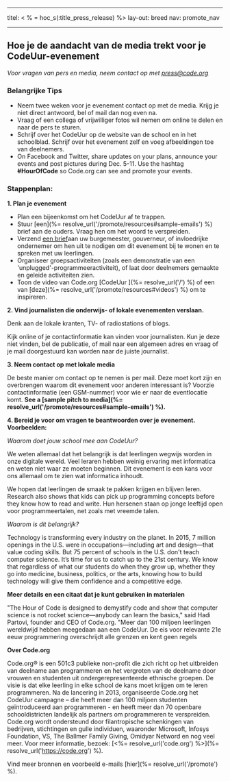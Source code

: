 * * *

titel: < % = hoc_s(:title_press_release) %> lay-out: breed nav: promote_nav

* * *

## Hoe je de aandacht van de media trekt voor je CodeUur-evenement

*Voor vragen van pers en media, neem contact op met <press@code.org>*

### Belangrijke Tips

  * Neem twee weken voor je evenement contact op met de media. Krijg je niet direct antwoord, bel of mail dan nog even na.
  * Vraag of een collega of vrijwilliger fotos wil nemen om online te delen en naar de pers te sturen.
  * Schrijf over het CodeUur op de website van de school en in het schoolblad. Schrijf over het evenement zelf en voeg afbeeldingen toe van deelnemers.
  * On Facebook and Twitter, share updates on your plans, announce your events and post pictures during Dec. 5-11. Use the hashtag **#HourOfCode** so Code.org can see and promote your events.

### Stappenplan:

**1. Plan je evenement**

  * Plan een bijeenkomst om het CodeUur af te trappen.
  * Stuur [een](%= resolve_url('/promote/resources#sample-emails') %) brief aan de ouders. Vraag hen om het woord te verspreiden.
  * Verzend [ een brief](<%= hoc_uri('/resources/#sample-emails') %>)aan uw burgemeester, gouverneur, of invloedrijke ondernemer om hen uit te nodigen om dit evenement bij te wonen en te spreken met uw leerlingen.
  * Organiseer groepsactiviteiten (zoals een demonstratie van een 'unplugged'-programmeeractiviteit), of laat door deelnemers gemaakte en geleide activiteiten zien.
  * Toon de video van Code.org [CodeUur ](%= resolve_url('/') %) of een van [deze](%= resolve_url('/promote/resources#videos') %) om te inspireren.

**2. Vind journalisten die onderwijs- of lokale evenementen verslaan.**

Denk aan de lokale kranten, TV- of radiostations of blogs.

Kijk online of je contactinformatie kan vinden voor journalisten. Kun je deze niet vinden, bel de publicatie, of mail naar een algemeen adres en vraag of je mail doorgestuurd kan worden naar de juiste journalist.

**3. Neem contact op met lokale media**

De beste manier om contact op te nemen is per mail. Deze moet kort zijn en overbrengen waarom dit evenement voor anderen interessant is? Voorzie contactinformatie (een GSM-nummer) voor wie er naar de eventlocatie komt. **See a [sample pitch to media](%= resolve_url('/promote/resources#sample-emails') %).**

**4. Bereid je voor om vragen te beantwoorden over je evenement. Voorbeelden:**

*Waarom doet jouw school mee aan CodeUur?*

We weten allemaal dat het belangrijk is dat leerlingen wegwijs worden in onze digitale wereld. Veel leraren hebben weinig ervaring met informatica en weten niet waar ze moeten beginnen. Dit evenement is een kans voor ons allemaal om te zien wat informatica inhoudt.

We hopen dat leerlingen de smaak te pakken krijgen en blijven leren. Research also shows that kids can pick up programming concepts before they know how to read and write. Hun hersenen staan op jonge leeftijd open voor programmeertalen, net zoals met vreemde talen.

*Waarom is dit belangrijk?*

Technology is transforming every industry on the planet. In 2015, 7 million openings in the U.S. were in occupations—including art and design—that value coding skills. But 75 percent of schools in the U.S. don't teach computer science. It’s time for us to catch up to the 21st century. We know that regardless of what our students do when they grow up, whether they go into medicine, business, politics, or the arts, knowing how to build technology will give them confidence and a competitive edge.

**Meer details en een citaat dat je kunt gebruiken in materialen**

"The Hour of Code is designed to demystify code and show that computer science is not rocket science—anybody can learn the basics," said Hadi Partovi, founder and CEO of Code.org. "Meer dan 100 miljoen leerlingen wereldwijd hebben meegedaan aan een CodeUur. De eis voor relevante 21e eeuw programmering overschrijdt alle grenzen en kent geen regels

**Over Code.org**

Code.org® is een 501c3 publieke non-profit die zich richt op het uitbreiden van deelname aan programmeren en het vergroten van de deelname door vrouwen en studenten uit ondergerepresenteerde ethnische groepen. De visie is dat elke leerling in elke school de kans moet krijgen om te leren programmeren. Na de lancering in 2013, organiseerde Code.org het CodeUur campagne – die heeft meer dan 100 miljoen studenten geïntroduceerd aan programmeren - en heeft meer dan 70 openbare schooldistricten landelijk als partners om programmeren te verspreiden. Code.org wordt ondersteund door filantropische schenkingen van bedrijven, stichtingen en gulle individuen, waaronder Microsoft, Infosys Foundation, VS, The Ballmer Family Giving, Omidyar Netword en nog veel meer. Voor meer informatie, bezoek: [<%= resolve_url('code.org') %>](%= resolve_url('https://code.org') %).

  
Vind meer bronnen en voorbeeld e-mails [hier](%= resolve_url('/promote') %).